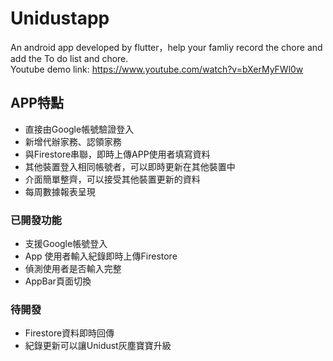 # Unidustapp
An android app developed by flutter，help your famliy record the chore and add the To do list and chore.  
Youtube demo link: https://www.youtube.com/watch?v=bXerMyFWl0w

## APP特點
* 直接由Google帳號驗證登入
* 新增代辦家務、認領家務
* 與Firestore串聯，即時上傳APP使用者填寫資料
* 其他裝置登入相同帳號者，可以即時更新在其他裝置中
* 介面簡單整齊，可以接受其他裝置更新的資料
* 每周數據報表呈現    

### 已開發功能
* 支援Google帳號登入
* App 使用者輸入紀錄即時上傳Firestore
* 偵測使用者是否輸入完整
* AppBar頁面切換

### 待開發
* Firestore資料即時回傳
* 紀錄更新可以讓Unidust灰塵寶寶升級



